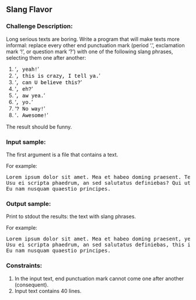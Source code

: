 <h2>Slang Flavor</h2>

<h3>Challenge Description:</h3>
<p>
    Long serious texts are boring. Write a program that will make texts more informal: replace every
    other end punctuation mark (period &#x2018;.&#x2019;, exclamation mark &#x2018;!&#x2019;, or question mark &#x2018;?&#x2019;) with one of
    the following slang phrases, selecting them one after another:
</p>
<style>
    span.fw {
        color: #000000;
        font-family: "andale mono", consolas, monaco, "lucida console", "courier new", courier, monospace;
    }
</style>
<ol>
<li>&#x2018;<span class="fw">, yeah!</span>&#x2019;</li>
<li>&#x2018;<span class="fw">, this is crazy, I tell ya.</span>&#x2019;</li>
<li>&#x2018;<span class="fw">, can U believe this?</span>&#x2019;</li>
<li>&#x2018;<span class="fw">, eh?</span>&#x2019;</li>
<li>&#x2018;<span class="fw">, aw yea.</span>&#x2019;</li>
<li>&#x2018;<span class="fw">, yo.</span>&#x2019;</li>
<li>&#x2018;<span class="fw">? No way!</span>&#x2019;</li>
<li>&#x2018;<span class="fw">. Awesome!</span>&#x2019;</li>
</ol>
<p>
    The result should be funny.
</p>

<h3>Input sample:</h3>
<p>
    The first argument is a file that contains a text.
</p>
<p>
    For example:
</p>

<pre class="description-input-output">Lorem ipsum dolor sit amet. Mea et habeo doming praesent. Te inani utroque recteque has, sea ne fugit verterem!
Usu ei scripta phaedrum, an sed salutatus definiebas? Qui ut recteque gloriatur reformidans. Qui solum aeque sapientem cu.
Eu nam nusquam quaestio principes.</pre>

<h3>Output sample:</h3>
<p>
    Print to stdout the results: the text with slang phrases.
</p>
<p>
    For example:
</p>

<pre class="description-input-output">Lorem ipsum dolor sit amet. Mea et habeo doming praesent, yeah! Te inani utroque recteque has, sea ne fugit verterem!
Usu ei scripta phaedrum, an sed salutatus definiebas, this is crazy, I tell ya. Qui ut recteque gloriatur reformidans. Qui solum aeque sapientem cu, can U believe this?
Eu nam nusquam quaestio principes.</pre>

<h3>Constraints:</h3>
<ol>
<li>In the input text, end punctuation mark cannot come one after another (consequent).</li>
<li>Input text contains 40 lines.</li>
</ol>